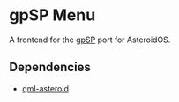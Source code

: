 # gpSP Menu
A frontend for the [gpSP](https://github.com/MagneFire/gpsp) port for AsteroidOS.

## Dependencies
* [qml-asteroid](https://github.com/AsteroidOS/qml-asteroid)
